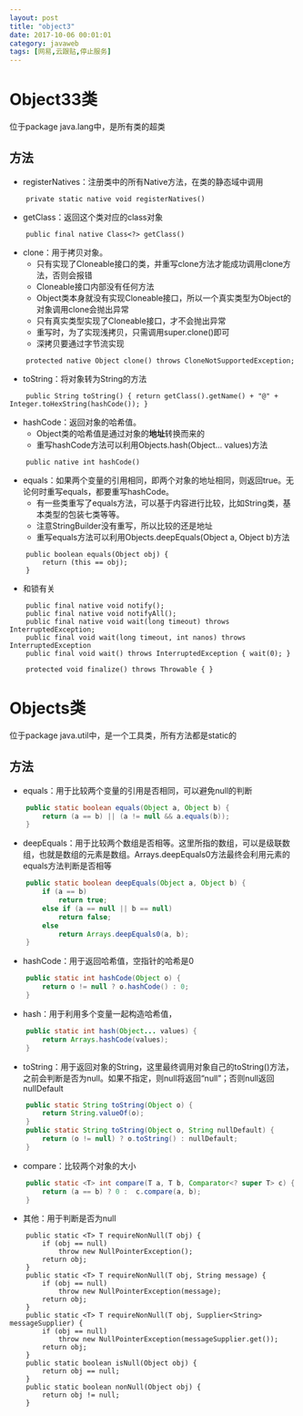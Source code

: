 ```yaml
---
layout: post
title: "object3"
date: 2017-10-06 00:01:01
category: javaweb
tags: [网易,云跟贴,停止服务]
---
```

# Object33类
位于package java.lang中，是所有类的超类

<!-- more -->

## 方法

- registerNatives：注册类中的所有Native方法，在类的静态域中调用
```
	private static native void registerNatives()
``` 
- getClass：返回这个类对应的class对象
```
	public final native Class<?> getClass()
```
- clone：用于拷贝对象。
  - 只有实现了Cloneable接口的类，并重写clone方法才能成功调用clone方法，否则会报错
  - Cloneable接口内部没有任何方法
  - Object类本身就没有实现Cloneable接口，所以一个真实类型为Object的对象调用clone会抛出异常
  - 只有真实类型实现了Cloneable接口，才不会抛出异常
  - 重写时，为了实现浅拷贝，只需调用super.clone()即可
  - 深拷贝要通过字节流实现
```
	protected native Object clone() throws CloneNotSupportedException;
```
- toString：将对象转为String的方法
```
	public String toString() { return getClass().getName() + "@" + Integer.toHexString(hashCode()); }
```
- hashCode：返回对象的哈希值。
  - Object类的哈希值是通过对象的**地址**转换而来的
  - 重写hashCode方法可以利用Objects.hash(Object... values)方法
```
	public native int hashCode()
```
- equals：如果两个变量的引用相同，即两个对象的地址相同，则返回true。无论何时重写equals，都要重写hashCode。
  - 有一些类重写了equals方法，可以基于内容进行比较，比如String类，基本类型的包装七类等等。
  - 注意StringBuilder没有重写，所以比较的还是地址
  - 重写equals方法可以利用Objects.deepEquals(Object a, Object b)方法
```
	public boolean equals(Object obj) {
		return (this == obj);
	}
```

- 和锁有关
```
	public final native void notify();
	public final native void notifyAll();
	public final native void wait(long timeout) throws InterruptedException;
	public final void wait(long timeout, int nanos) throws InterruptedException
	public final void wait() throws InterruptedException { wait(0); }
```

```
	protected void finalize() throws Throwable { }
```

# Objects类
位于package java.util中，是一个工具类，所有方法都是static的

## 方法

- equals：用于比较两个变量的引用是否相同，可以避免null的判断
```java
    public static boolean equals(Object a, Object b) {
        return (a == b) || (a != null && a.equals(b));
    } 
```
- deepEquals：用于比较两个数组是否相等。这里所指的数组，可以是级联数组，也就是数组的元素是数组。Arrays.deepEquals0方法最终会利用元素的equals方法判断是否相等
```java
    public static boolean deepEquals(Object a, Object b) {
        if (a == b)
            return true;
        else if (a == null || b == null)
            return false;
        else
            return Arrays.deepEquals0(a, b);
    }
```
- hashCode：用于返回哈希值，空指针的哈希是0
```java
    public static int hashCode(Object o) {
        return o != null ? o.hashCode() : 0;
    }
```
- hash：用于利用多个变量一起构造哈希值，
```java
    public static int hash(Object... values) {
        return Arrays.hashCode(values);
    }
```
- toString：用于返回对象的String，这里最终调用对象自己的toString()方法，之前会判断是否为null。如果不指定，则null将返回“null”；否则null返回nullDefault
```java
    public static String toString(Object o) {
        return String.valueOf(o);
    }
    public static String toString(Object o, String nullDefault) {
        return (o != null) ? o.toString() : nullDefault;
    }
```
- compare：比较两个对象的大小
```java
    public static <T> int compare(T a, T b, Comparator<? super T> c) {
        return (a == b) ? 0 :  c.compare(a, b);
    }
```
- 其他：用于判断是否为null
```
	public static <T> T requireNonNull(T obj) {
        if (obj == null)
            throw new NullPointerException();
        return obj;
    }
    public static <T> T requireNonNull(T obj, String message) {
        if (obj == null)
            throw new NullPointerException(message);
        return obj;
    }
    public static <T> T requireNonNull(T obj, Supplier<String> messageSupplier) {
        if (obj == null)
            throw new NullPointerException(messageSupplier.get());
        return obj;
    }
    public static boolean isNull(Object obj) {
        return obj == null;
    }
    public static boolean nonNull(Object obj) {
        return obj != null;
    }

```
